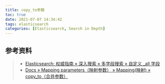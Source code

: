 ```yaml
---
title: copy_to参数
toc: true
date: 2021-07-07 14:34:42
tags: elasticsearch
categories: [Elasticsearch, Search in Depth]
---
```






## 参考资料
> - [Elasticsearch: 权威指南 » 深入搜索 » 多字段搜索 » 自定义 _all 字段](https://www.elastic.co/guide/cn/elasticsearch/guide/current/custom-all.html)
> - [Docs » Mapping parameters（映射参数） » Mapping(映射) » copy_to（合并参数）](https://doc.codingdict.com/elasticsearch/319/)
